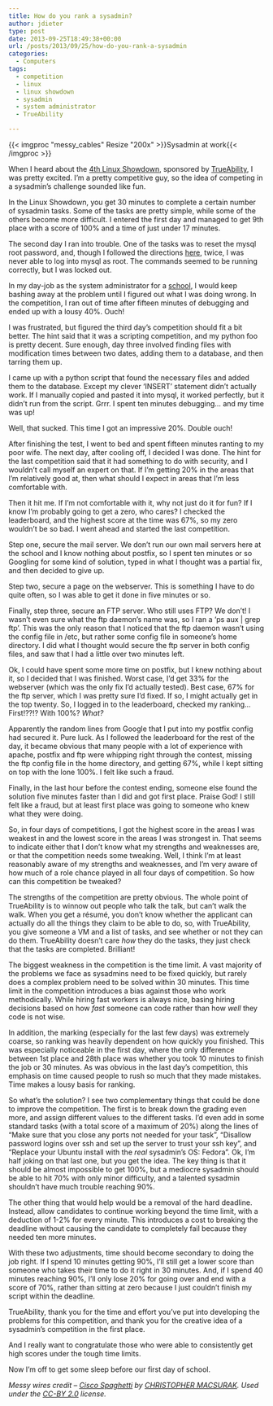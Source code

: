 ```yaml
---
title: How do you rank a sysadmin?
author: jdieter
type: post
date: 2013-09-25T18:49:38+00:00
url: /posts/2013/09/25/how-do-you-rank-a-sysadmin
categories:
  - Computers
tags:
  - competition
  - linux
  - linux showdown
  - sysadmin
  - system administrator
  - TrueAbility

---
```

{{< imgproc "messy_cables" Resize "200x" >}}Sysadmin at work{{< /imgproc >}}

When I heard about the [4th Linux Showdown][2], sponsored by [TrueAbility][3], I was pretty excited. I&#8217;m a pretty competitive guy, so the idea of competing in a sysadmin&#8217;s challenge sounded like fun.

In the Linux Showdown, you get 30 minutes to complete a certain number of sysadmin tasks. Some of the tasks are pretty simple, while some of the others become more difficult. I entered the first day and managed to get 9th place with a score of 100% and a time of just under 17 minutes.

The second day I ran into trouble. One of the tasks was to reset the mysql root password, and, though I followed the directions [here][4], twice, I was never able to log into mysql as root. The commands seemed to be running correctly, but I was locked out.

In my day-job as the system administrator for a [school][5], I would keep bashing away at the problem until I figured out what I was doing wrong. In the competition, I ran out of time after fifteen minutes of debugging and ended up with a lousy 40%. Ouch!

I was frustrated, but figured the third day&#8217;s competition should fit a bit better. The hint said that it was a scripting competition, and my python foo is pretty decent. Sure enough, day three involved finding files with modification times between two dates, adding them to a database, and then tarring them up.

I came up with a python script that found the necessary files and added them to the database. Except my clever &#8216;INSERT&#8217; statement didn&#8217;t actually work. If I manually copied and pasted it into mysql, it worked perfectly, but it didn&#8217;t run from the script. Grrr. I spent ten minutes debugging&#8230; and my time was up!

Well, that sucked. This time I got an impressive 20%. Double ouch!

After finishing the test, I went to bed and spent fifteen minutes ranting to my poor wife. The next day, after cooling off, I decided I was done. The hint for the last competition said that it had something to do with security, and I wouldn&#8217;t call myself an expert on that. If I&#8217;m getting 20% in the areas that I&#8217;m relatively good at, then what should I expect in areas that I&#8217;m less comfortable with.

Then it hit me. If I&#8217;m not comfortable with it, why not just do it for fun? If I know I&#8217;m probably going to get a zero, who cares? I checked the leaderboard, and the highest score at the time was 67%, so my zero wouldn&#8217;t be so bad. I went ahead and started the last competition.

Step one, secure the mail server. We don&#8217;t run our own mail servers here at the school and I know nothing about postfix, so I spent ten minutes or so Googling for some kind of solution, typed in what I thought was a partial fix, and then decided to give up.

Step two, secure a page on the webserver. This is something I have to do quite often, so I was able to get it done in five minutes or so.

Finally, step three, secure an FTP server. Who still uses FTP? We don&#8217;t! I wasn&#8217;t even sure what the ftp daemon&#8217;s name was, so I ran a &#8216;ps aux | grep ftp&#8217;. This was the only reason that I noticed that the ftp daemon wasn&#8217;t using the config file in /etc, but rather some config file in someone&#8217;s home directory. I did what I thought would secure the ftp server in both config files, and saw that I had a little over two minutes left.

Ok, I could have spent some more time on postfix, but I knew nothing about it, so I decided that I was finished. Worst case, I&#8217;d get 33% for the webserver (which was the only fix I&#8217;d actually tested). Best case, 67% for the ftp server, which I was pretty sure I&#8217;d fixed. If so, I might actually get in the top twenty. So, I logged in to the leaderboard, checked my ranking&#8230; First!??!? With 100%? _What?_

Apparently the random lines from Google that I put into my postfix config had secured it. Pure luck. As I followed the leaderboard for the rest of the day, it became obvious that many people with a lot of experience with apache, postfix and ftp were whipping right through the contest, missing the ftp config file in the home directory, and getting 67%, while I kept sitting on top with the lone 100%. I felt like such a fraud.

Finally, in the last hour before the contest ending, someone else found the solution five minutes faster than I did and got first place. Praise God! I still felt like a fraud, but at least first place was going to someone who knew what they were doing.

So, in four days of competitions, I got the highest score in the areas I was weakest in and the lowest score in the areas I was strongest in. That seems to indicate either that I don&#8217;t know what my strengths and weaknesses are, or that the competition needs some tweaking. Well, I think I&#8217;m at least reasonably aware of my strengths and weaknesses, and I&#8217;m very aware of how much of a role chance played in all four days of competition. So how can this competition be tweaked?

The strengths of the competition are pretty obvious. The whole point of TrueAbility is to winnow out people who talk the talk, but can&#8217;t walk the walk. When you get a résumé, you don&#8217;t know whether the applicant can actually do all the things they claim to be able to do, so, with TrueAbility, you give someone a VM and a list of tasks, and see whether or not they can do them. TrueAbility doesn&#8217;t care _how_ they do the tasks, they just check that the tasks are completed. Brilliant!

The biggest weakness in the competition is the time limit. A vast majority of the problems we face as sysadmins need to be fixed quickly, but rarely does a complex problem need to be solved within 30 minutes. This time limit in the competition introduces a bias against those who work methodically. While hiring fast workers is always nice, basing hiring decisions based on how _fast_ someone can code rather than how _well_ they code is not wise.

In addition, the marking (especially for the last few days) was extremely coarse, so ranking was heavily dependent on how quickly you finished. This was especially noticeable in the first day, where the only difference between 1st place and 28th place was whether you took 10 minutes to finish the job or 30 minutes. As was obvious in the last day&#8217;s competition, this emphasis on time caused people to rush so much that they made mistakes. Time makes a lousy basis for ranking.

So what&#8217;s the solution? I see two complementary things that could be done to improve the competition. The first is to break down the grading even more, and assign different values to the different tasks. I&#8217;d even add in some standard tasks (with a total score of a maximum of 20%) along the lines of &#8220;Make sure that you close any ports not needed for your task&#8221;, &#8220;Disallow password logins over ssh and set up the server to trust your ssh key&#8221;, and &#8220;Replace your Ubuntu install with the _real_ sysadmin&#8217;s OS: Fedora&#8221;. Ok, I&#8217;m half joking on that last one, but you get the idea. The key thing is that it should be almost impossible to get 100%, but a mediocre sysadmin should be able to hit 70% with only minor difficulty, and a talented sysadmin shouldn&#8217;t have much trouble reaching 90%.

The other thing that would help would be a removal of the hard deadline. Instead, allow candidates to continue working beyond the time limit, with a deduction of 1-2% for every minute. This introduces a cost to breaking the deadline without causing the candidate to completely fail because they needed ten more minutes.

With these two adjustments, time should become secondary to doing the job right. If I spend 10 minutes getting 90%, I&#8217;ll still get a lower score than someone who takes their time to do it right in 30 minutes. And, if I spend 40 minutes reaching 90%, I&#8217;ll only lose 20% for going over and end with a score of 70%, rather than sitting at zero because I just couldn&#8217;t finish my script within the deadline.

TrueAbility, thank you for the time and effort you&#8217;ve put into developing the problems for this competition, and thank you for the creative idea of a sysadmin&#8217;s competition in the first place.

And I really want to congratulate those who were able to consistently get high scores under the tough time limits.

Now I&#8217;m off to get some sleep before our first day of school.

_Messy wires credit &#8211; [Cisco Spaghetti][6] by [CHRISTOPHER MACSURAK][7]. Used under the [CC-BY 2.0][8] license._

 [2]: http://trueability.com/linuxshowdown/four
 [3]: https://trueability.com/
 [4]: http://dev.mysql.com/doc/refman/5.5/en/resetting-permissions.html#resetting-permissions-unix
 [5]: http://www.lesbg.com
 [6]: http://www.flickr.com/photos/macsurak/5020598359
 [7]: http://www.flickr.com/photos/macsurak/
 [8]: http://creativecommons.org/licenses/by/2.0/deed.en
